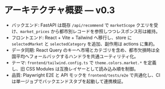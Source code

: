 # アーキテクチャ概要 — v0.3

- バックエンド: FastAPI は既存 `/api/recommend` で `marketScope` クエリを受け、`market_prices` から都市別レコードを参照しつつレスポンス形は維持。
- フロントエンド: React + Vite + Tailwind へ移行し、store に `selectedMarket` と `selectedCategory` を追加、副作用は actions に集約。
- データ同期: React Query のキーへ市場とカテゴリを含め、都市欠損時は全国平均へフォールバックするハンドラを共通ユーティリティ化。
- テーマ: `frontend/tailwind.config.ts` で `theme.colors.market.*` を定義し、旧 CSS Modules は互換レイヤーとして読み込み順を制御。
- 品質: Playwright E2E と API モックを `frontend/tests/e2e` で共通化し、CI は単一ジョブでバックエンドスタブを起動して連携検証。
